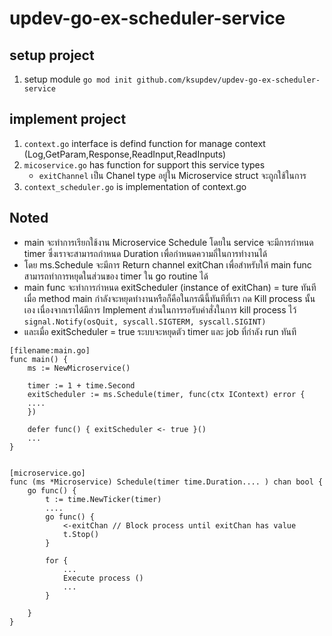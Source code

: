 # updev-go-ex-scheduler-service
## setup project
1. setup module ``go mod init github.com/ksupdev/updev-go-ex-scheduler-service``

## implement project
1. ``context.go`` interface is defind function for manage context (Log,GetParam,Response,ReadInput,ReadInputs)
2. ``micoservice.go`` has function for support this service types
    - ``exitChannel`` เป็น Chanel type อยู่ใน Microservice struct จะถูกใช้ในการ 
2. ``context_scheduler.go`` is implementation of context.go


## Noted

- main จะทำการเรียกใช้งาน Microservice Schedule โดยใน service จะมีการกำหนด timer ซึ่งเราจะสามารถกำหนด Duration เพื่อกำหนดความถี่ในการทำงานได้
- โดย ms.Schedule จะมีการ Return channel exitChan เพื่อสำหรับให้ main func สามารถทำการหยุดในส่วนของ timer ใน go routine ได้
- main func จะทำการกำหนด exitScheduler (instance of exitChan) = ture ทันทีเมื่อ method main กำลังจะหยุดทำงานหรือก็คือในกรณีนี้ทันทีที่เรา กด Kill process นั้นเอง เนื่องจากเราได้มีการ Implement ส่วนในการรอรับคำสั่งในการ  kill process ไว้ ``signal.Notify(osQuit, syscall.SIGTERM, syscall.SIGINT)``
- และเมื่อ exitScheduler = true ระบบจะหยุดตัว timer และ job ที่กำลัง run ทันที

```golang
[filename:main.go]
func main() {
	ms := NewMicroservice()

	timer := 1 + time.Second
	exitScheduler := ms.Schedule(timer, func(ctx IContext) error {
    ....
	})

	defer func() { exitScheduler <- true }()
    ...
}


[microservice.go]
func (ms *Microservice) Schedule(timer time.Duration.... ) chan bool {
    go func() {
        t := time.NewTicker(timer)
        ....
        go func() {
            <-exitChan // Block process until exitChan has value
            t.Stop()
        }

        for {
            ...
            Execute process ()
            ...
        }

    }
}

```